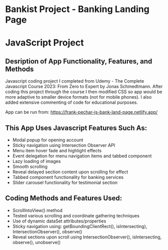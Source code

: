 # Bankist Project - Banking Landing Page 
# JavaScript Project
## Desription of App Functionality, Features, and Methods

Javascript coding project I completed from Udemy - The Complete Javascript Course 2023: From Zero to Expert by Jonas Schmedtmann. After coding this project through the course I then modified CSS so app would be more adaptive to smaller device formats (not for mobile phones). I also added extensive commenting of code for educational purposes.

App can be run from: https://frank-pechar-js-bank-land-page.netlify.app/

## This App Uses Javascript Features Such As:

- Modal popup for opening account
- Sticky navigation using Intersection Observer API
- Menu item hover fade and highlight effects 
- Event delegation for menu navigation items and tabbed component
- Lazy loading of images
- Smooth scrolling
- Reveal delayed section content upon scrolling for effect
- Tabbed component functionality for banking services
- Slider carousel functionality for testimonial section

## Coding Methods and Features Used:

- ScrollIntoView() method
- Tested various scrolling and coordinate gathering techniques 
- Use of dynamic dataSet attributes/properties
- Sticky navigation using: getBoundingClientRect(), isIntersecting), IntersectionObserver(), observe()
- Reveal sections upon scroll using IntersectionObserver(), isIntersecting, observe(), unobserve()
